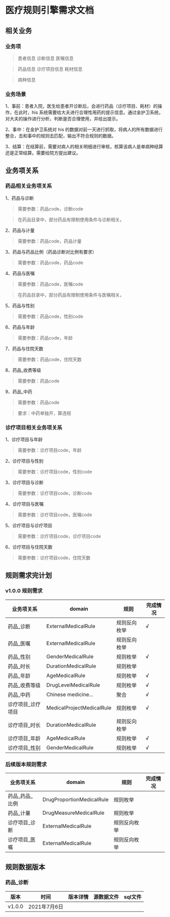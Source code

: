 # 医疗规则引擎需求文档

## 相关业务

### 业务项

> 患者信息
> 诊断信息
> 医嘱信息

> 药品信息
> 诊疗项目信息
> 耗材信息

> 病种信息

### 业务场景

1、事前：患者入院，医生给患者开诊断后，会进行药品（诊疗项目、耗材）的操作，在此时，his 系统需要给大夫进行合理性用药的提示信息。通过金护卫系统，对大夫的操作进行分析，判断是否合理使用，并给出提示。

2、事中：在金护卫系统对 his 的数据对前一天进行抓取，将病人的所有数据进行整合，去和事中的规则去匹配，输出不符合规则的数据。

3、结算：在结算前，需要对病人的相关明细进行审核，核算该病人是单病种结算还是正常结算。需要给院方提出建议。

## 业务项关系

### 药品相关业务项关系

1、药品与诊断

> 需要参数：药品code，诊断code

> 在药品目录中，部分药品有限制使用条件与诊断相关。

2、药品与计量

> 需要参数：药品code，药品计量

3、药品与药品比例（药品诊断对比例有要求）

> 需要参数：药品code，药品code

4、药品与医嘱

> 需要参数：药品code，医嘱code

> 在药品目录中，部分药品有限制使用条件与医嘱相关。

5、药品与性别

> 需要参数：药品code，性别code

6、药品与年龄

> 需要参数：药品code，年龄

7、药品与住院天数

> 需要参数：药品code，住院天数

8、药品_收费等级

> 需要参数：药品code

9、药品_中药

> 需要参数：药品code

> 要求：中药单独开，算违规

### 诊疗项目相关业务项关系

1、诊疗项目与年龄

> 需要参数：诊疗项目code，年龄

2、诊疗项目与性别

> 需要参数：诊疗项目code，性别code

3、诊疗项目与诊断

> 需要参数：诊疗项目code，诊断code

4、诊疗项目与医嘱

> 需要参数：诊疗项目code，医嘱code

5、诊疗项目与诊疗项目

> 需要参数：诊疗项目code，诊疗项目code

6、诊疗项目与住院天数

> 需要参数：诊疗项目code，住院天数

## 规则需求完计划

### v1.0.0 规则需求

|  业务项关系  | domain | 规则 | 完成情况 | 
|  ----  | ----  | ----| ----|
| 药品_诊断  | ExternalMedicalRule | 规则反向枚举  | √ |
| 药品_医嘱  | ExternalMedicalRule | 规则反向枚举  | |
| 药品_性别  | GenderMedicalRule | 规则枚举  | √ |
| 药品_时长  | DurationMedicalRule | 规则枚举  |  |
| 药品_年龄  | AgeMedicalRule | 规则枚举  | √ |
| 药品_收费等级  | DrugLevelMedicalRule | 规则枚举  | √ |
| 药品_中药  | Chinese medicine... | 聚合  | √ |
| 诊疗项目_诊疗项目  | MedicalProjectMedicalRule | 规则枚举  | √ |
| 诊疗项目_时长  | DurationMedicalRule | 规则反向枚举  | |
| 诊疗项目_年龄  | AgeMedicalRule | 规则枚举  | √ |
| 诊疗项目_性别  | GenderMedicalRule | 规则枚举  | √ |

### 后续版本规则需求

|  业务项关系  | domain | 规则 | 完成情况 | 
|  ----  | ----  | ----| ----|
| 药品_药品_比例  | DrugProportionMedicalRule | 规则枚举  |  |
| 药品_计量  | DrugMeasureMedicalRule | 规则枚举  | |
| 诊疗项目_诊断  | ExternalMedicalRule | 规则反向枚举  | |
| 诊疗项目_医嘱  | ExternalMedicalRule | 规则反向枚举  | |

## 规则数据版本

### 药品_诊断

|  版本  | 时间 | 版本详情 | 源数据文件 | sql文件 | 
|  ----  | ----  | ----| ----|---|
| v1.0.0  | 2021年7月6日 |  | | | 